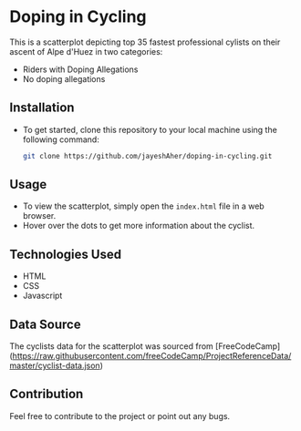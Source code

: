 # Doping in Cycling
This is a scatterplot depicting top 35 fastest professional cylists on their ascent of Alpe d'Huez in two categories:
- Riders with Doping Allegations
- No doping allegations

## Installation
- To get started, clone this repository to your local machine using the following command:
  ```bash
  git clone https://github.com/jayeshAher/doping-in-cycling.git

## Usage
- To view the scatterplot, simply open the `index.html` file in a web browser.
- Hover over the dots to get more information about the cyclist.

## Technologies Used
- HTML
- CSS
- Javascript

## Data Source
The cyclists data for the scatterplot was sourced from [FreeCodeCamp] (https://raw.githubusercontent.com/freeCodeCamp/ProjectReferenceData/master/cyclist-data.json)

## Contribution
Feel free to contribute to the project or point out any bugs.

